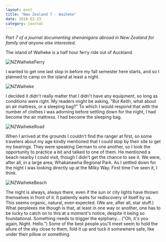```yaml
---
layout: post
title: "New Zealand 7 - Waiheke"
date: 2018-02-23
category: journal
---
```


<link rel="stylesheet" type="text/css"  href="/keiths-site/css/main.css">

*Part 7 of a journal documenting shenanigans abroad in New Zealand for family and anyone else interested.*

The island of Waiheke is a half hour ferry ride out of Auckland.

![NZWaihekeFerry](/keiths-site/image_dir/NZWaihekeFerry.jpg)

I wanted to get one last stop in before my fall semester here starts, and so I planned to camp on the island at least a night.

![NZWaiheke](/keiths-site/image_dir/NZWaiheke.jpg)

I decided it didn't really matter that I didn't have any equipment, so long as conditions were right. My readers might be asking, "But Keith, what about an air mattress, or a sleeping bag?" To which I would respond that with the number of clothes I was adorning before settling down for the night, I had become the air mattress. I had become the sleeping bag.

![NZWaihekeRoad](/keiths-site/image_dir/NZWaihekeRoad.jpg)

When I arrived at the grounds I couldn't find the ranger at first, so some travelers about my age kindly mentioned that I could stop by their site to get my bearings. They were speaking German to one another, so I took the opportunity to practice a bit and talked to one of them. He mentioned a beach nearby I could visit, though I didn't get the chance to see it. We were, after all, in a large area; Whakanawha Regional Park. As I settled down for the night I was looking directly up at the Milky Way. First time I've seen it, I think.

![NZWaihekeBeach](/keiths-site/image_dir/NZWaihekeBeach.jpg)

The night is always, always there, even if the sun or city lights have thrown themselves in front of it. It patiently waits for rediscovery of itself by us. This seems organic, natural, even expected. (We are, after all, star stuff.) What perplexes me though is that, at least in one way or another, one has to be lucky to catch on to this at a moment's notice, despite it being so foundational. Something needs to trigger the epiphany... ("Oh, it's you again, Night. Hello.") Some of the best people you'll meet seem to hold the allure of the sky close to them, fold it up and tuck it somewhere safe, like under their pillow or something.